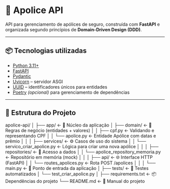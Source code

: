 # 📄 Apolice API

API para gerenciamento de apólices de seguro, construída com **FastAPI** e organizada segundo princípios de **Domain-Driven Design (DDD)**.

---

## 📦 Tecnologias utilizadas

- [Python 3.11+](https://www.python.org/)
- [FastAPI](https://fastapi.tiangolo.com/)
- [Pydantic](https://docs.pydantic.dev/)
- [Uvicorn](https://www.uvicorn.org/) – servidor ASGI
- [UUID](https://docs.python.org/3/library/uuid.html) – identificadores únicos para entidades
- [Poetry](https://python-poetry.org/) *(opcional)* para gerenciamento de dependências

---

## 📁 Estrutura do Projeto

apolice-api/
│
├── app/  ← 🧠 Núcleo da aplicação
│   ├── domain/                ← 📘 Regras de negócio (entidades + valores)
│   │   ├── cpf.py             ← Validando e representando CPF
│   │   └── apolice.py         ← Entidade Apólice com datas e prêmio
│   │
│   ├── services/              ← ⚙️ Casos de uso do sistema
│   │   └── servico_criar_apolice.py  ← Lógica para criar uma nova apólice
│   │
│   ├── repositories/          ← 💾 Acesso a dados
│   │   └── apolice_repository_memoria.py ← Repositório em memória (mock)
│   │
│   ├── api/                   ← 🌐 Interface HTTP (FastAPI)
│   │   └── routes_apolices.py ← Rota POST /apolices
│   │
│   └── main.py                ← 🚀 Ponto de entrada da aplicação
│
├── tests/  ← 🧪 Testes automatizados
│   └── test_criar_apolice.py
│
├── requirements.txt  ← 📦 Dependências do projeto
└── README.md         ← 📝 Manual do projeto
